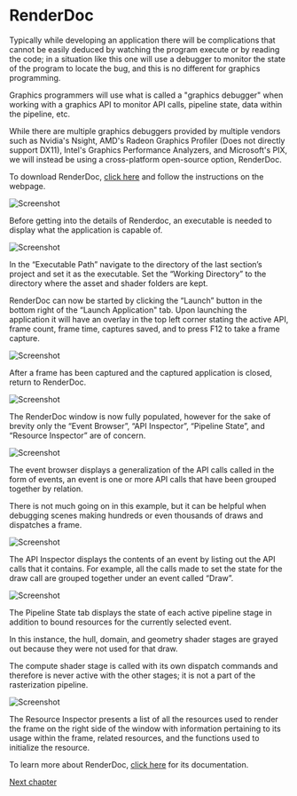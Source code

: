 # RenderDoc

Typically while developing an application there will be complications that cannot be easily deduced by watching the program execute or by reading the code; in a situation like this one will use a debugger to monitor the state of the program to locate the bug, and this is no different for graphics programming.

Graphics programmers will use what is called a "graphics debugger" when working with a graphics API to monitor API calls, pipeline state, data within the pipeline, etc.

While there are multiple graphics debuggers provided by multiple vendors such as Nvidia's Nsight, AMD's Radeon Graphics Profiler (Does not directly support DX11), Intel's Graphics Performance Analyzers, and Microsoft's PIX, we will instead be using a cross-platform open-source option, RenderDoc.

To download RenderDoc, [click here](https://renderdoc.org/) and follow the instructions on the webpage.

![Screenshot](media/1-2-3-naming-things/render-doc-default.png)

Before getting into the details of Renderdoc, an executable is needed to display what the application is capable of.

![Screenshot](media/1-2-3-naming-things/application-dirs.png)

In the “Executable Path” navigate to the directory of the last section’s project and set it as the executable. Set the “Working Directory” to the directory where the asset and shader folders are kept.

RenderDoc can now be started by clicking the “Launch” button in the bottom right of the “Launch Application" tab. Upon launching the application it will have an overlay in the top left corner stating the active API, frame count, frame time, captures saved, and to press F12 to take a frame capture.

![Screenshot](media/1-2-3-naming-things/render-doc-overlay.png)

After a frame has been captured and the captured application is closed, return to RenderDoc.

![Screenshot](media/1-2-3-naming-things/opening-capture.png)

The RenderDoc window is now fully populated, however for the sake of brevity only the “Event Browser”, “API Inspector”, “Pipeline State”, and “Resource Inspector” are of concern.

![Screenshot](media/1-2-3-naming-things/event-browser.png)

The event browser displays a generalization of the API calls called in the form of events, an event is one or more API calls that have been grouped together by relation.

There is not much going on in this example, but it can be helpful when debugging scenes making hundreds or even thousands of draws and dispatches a frame.

![Screenshot](media/1-2-3-naming-things/api-inspector.png)

The API Inspector displays the contents of an event by listing out the API calls that it contains. For example, all the calls made to set the state for the draw call are grouped together under an event called “Draw”.

![Screenshot](media/1-2-3-naming-things/pipeline-state.gif)

The Pipeline State tab displays the state of each active pipeline stage in addition to bound resources for the currently selected event.

In this instance, the hull, domain, and geometry shader stages are grayed out because they were not used for that draw.

The compute shader stage is called with its own dispatch commands and therefore is never active with the other stages; it is not a part of the rasterization pipeline.

![Screenshot](media/1-2-3-naming-things/resource-inspector.png)

The Resource Inspector presents a list of all the resources used to render the frame on the right side of the window with information pertaining to its usage within the frame, related resources, and the functions used to initialize the resource.

To learn more about RenderDoc, [click here](https://renderdoc.org/docs/index.html) for its documentation.

[Next chapter](./1-2-5-laptop-gpus.md)
